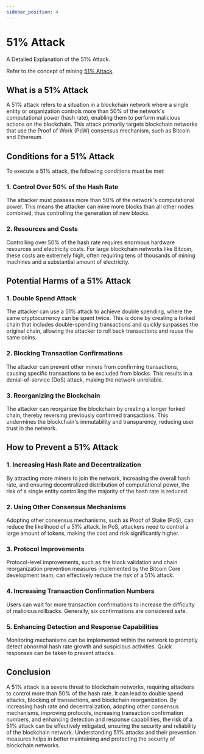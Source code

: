 ```yaml
---
sidebar_position: 4
---
```


# 51% Attack

A Detailed Explanation of the 51% Attack.

Refer to the concept of mining [51% Attack](../../../mining/concepts/reorg-orphan-51attack.md).

## What is a 51% Attack

A 51% attack refers to a situation in a blockchain network where a single entity or organization controls more than 50%
of the network's computational power (hash rate), enabling them to perform malicious actions on the blockchain. This
attack primarily targets blockchain networks that use the Proof of Work (PoW) consensus mechanism, such as Bitcoin and
Ethereum.

## Conditions for a 51% Attack

To execute a 51% attack, the following conditions must be met:

### 1. Control Over 50% of the Hash Rate

The attacker must possess more than 50% of the network's computational power. This means the attacker can mine more
blocks than all other nodes combined, thus controlling the generation of new blocks.

### 2. Resources and Costs

Controlling over 50% of the hash rate requires enormous hardware resources and electricity costs. For large blockchain
networks like Bitcoin, these costs are extremely high, often requiring tens of thousands of mining machines and a
substantial amount of electricity.

## Potential Harms of a 51% Attack

### 1. Double Spend Attack

The attacker can use a 51% attack to achieve double spending, where the same cryptocurrency can be spent twice. This is
done by creating a forked chain that includes double-spending transactions and quickly surpasses the original chain,
allowing the attacker to roll back transactions and reuse the same coins.

### 2. Blocking Transaction Confirmations

The attacker can prevent other miners from confirming transactions, causing specific transactions to be excluded from
blocks. This results in a denial-of-service (DoS) attack, making the network unreliable.

### 3. Reorganizing the Blockchain

The attacker can reorganize the blockchain by creating a longer forked chain, thereby reversing previously confirmed
transactions. This undermines the blockchain's immutability and transparency, reducing user trust in the network.

## How to Prevent a 51% Attack

### 1. Increasing Hash Rate and Decentralization

By attracting more miners to join the network, increasing the overall hash rate, and ensuring decentralized distribution
of computational power, the risk of a single entity controlling the majority of the hash rate is reduced.

### 2. Using Other Consensus Mechanisms

Adopting other consensus mechanisms, such as Proof of Stake (PoS), can reduce the likelihood of a 51% attack. In PoS,
attackers need to control a large amount of tokens, making the cost and risk significantly higher.

### 3. Protocol Improvements

Protocol-level improvements, such as the block validation and chain reorganization prevention measures implemented by
the Bitcoin Core development team, can effectively reduce the risk of a 51% attack.

### 4. Increasing Transaction Confirmation Numbers

Users can wait for more transaction confirmations to increase the difficulty of malicious rollbacks. Generally, six
confirmations are considered safe.

### 5. Enhancing Detection and Response Capabilities

Monitoring mechanisms can be implemented within the network to promptly detect abnormal hash rate growth and suspicious
activities. Quick responses can be taken to prevent attacks.

## Conclusion

A 51% attack is a severe threat to blockchain networks, requiring attackers to control more than 50% of the hash rate.
It can lead to double spend attacks, blocking of transactions, and blockchain reorganization. By increasing hash rate
and decentralization, adopting other consensus mechanisms, improving protocols, increasing transaction confirmation
numbers, and enhancing detection and response capabilities, the risk of a 51% attack can be effectively mitigated,
ensuring the security and reliability of the blockchain network. Understanding 51% attacks and their prevention measures
helps in better maintaining and protecting the security of blockchain networks.
